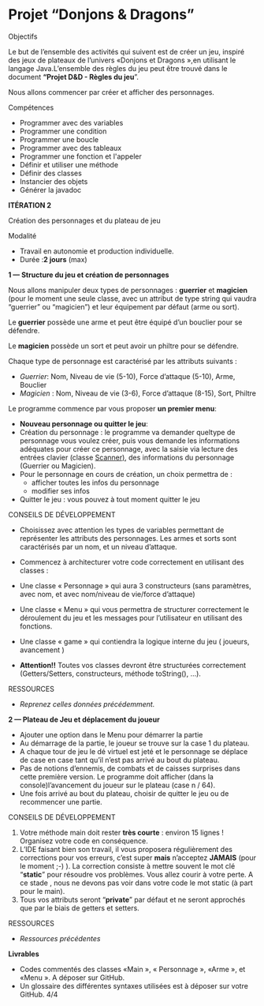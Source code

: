 ﻿# Projet “Donjons & Dragons”

Objectifs

Le but de l’ensemble des activités qui suivent est de créer un jeu, inspiré des jeux de plateaux de l’univers «Donjons et Dragons »,en utilisant le langage Java.L’ensemble des règles du jeu peut être trouvé dans le document **“Projet D&D - Règles du jeu**”.

Nous allons commencer par créer et afficher des personnages.

Compétences

- Programmer avec des variables
- Programmer une condition
- Programmer une boucle
- Programmer avec des tableaux
- Programmer une fonction et l'appeler
- Définir et utiliser une méthode
- Définir des classes
- Instancier des objets
- Générer la javadoc

**ITÉRATION 2**

Création des personnages et du plateau de jeu

Modalité

- Travail en autonomie et production individuelle.
- Durée :**2 jours** (max)

**1 — Structure du jeu et création de personnages**

Nous allons manipuler deux types de personnages : **guerrier** et **magicien** (pour le moment une seule classe, avec un attribut de type string qui vaudra “guerrier” ou “magicien”) et leur équipement par défaut (arme ou sort).

Le **guerrier** possède une arme et peut être équipé d’un bouclier pour se défendre.

Le **magicien** possède un sort et peut avoir un philtre pour se défendre.

Chaque type de personnage est caractérisé par les attributs suivants :

- *Guerrier*:  Nom, Niveau de vie (5-10), Force d’attaque (5-10),  Arme, Bouclier
- *Magicien* : Nom, Niveau de vie (3-6), Force d’attaque (8-15), Sort, Philtre

Le programme commence par vous proposer **un premier menu**:

- **Nouveau personnage ou quitter le jeu**:
- Création du personnage : le programme va demander queltype de personnage vous voulez créer, puis vous demande les informations adéquates pour créer ce personnage, avec la saisie via lecture des entrées clavier (classe [Scanner)](https://www.w3schools.com/java/java_user_input.asp), des informations du personnage (Guerrier ou Magicien).
- Pour le personnage en cours de création, un choix permettra de :
  - afficher toutes les infos du personnage
  - modifier ses infos
- Quitter le jeu : vous pouvez à tout moment quitter le jeu

CONSEILS DE DÉVELOPPEMENT

- Choisissez avec attention les types de variables permettant de représenter les attributs des personnages. Les armes et sorts sont caractérisés par un nom, et un niveau d’attaque.
- Commencez à architecturer votre code correctement en utilisant des classes :
- Une classe « Personnage » qui aura 3 constructeurs (sans paramètres, avec nom, et avec nom/niveau de vie/force d’attaque)
- Une classe « Menu » qui vous permettra de structurer correctement le déroulement du jeu et les messages pour l’utilisateur en utilisant des fonctions.

- Une classe « game » qui contiendra la logique interne du jeu ( joueurs, avancement )
- **Attention!!** Toutes vos classes devront être structurées correctement (Getters/Setters, constructeurs, méthode toString(), ...).

RESSOURCES

- *Reprenez celles données précédemment.*

**2 — Plateau de Jeu et déplacement du joueur**

- Ajouter une option dans le Menu pour démarrer la partie
- Au démarrage de la partie, le joueur se trouve sur la case 1 du plateau.
- A chaque tour de jeu le dé virtuel est jeté et le personnage se déplace de case en case tant qu’il n’est pas arrivé au bout du plateau.
- Pas de notions d’ennemis, de combats et de caisses surprises dans cette première version. Le programme doit afficher (dans la console)l’avancement du joueur sur le plateau (case n / 64).
- Une fois arrivé au bout du plateau, choisir de quitter le jeu ou de recommencer une partie.

CONSEILS DE DÉVELOPPEMENT

1. Votre méthode main doit rester **très courte** : environ 15 lignes ! Organisez votre code en conséquence.
1. L’IDE faisant bien son travail, il vous proposera régulièrement des corrections pour vos erreurs, c’est super **mais** n’acceptez **JAMAIS** (pour le moment ;-) ). La correction consiste à mettre souvent le mot clé “**static**” pour résoudre vos problèmes. Vous allez courir à votre perte. A ce stade , nous ne devons pas voir dans votre code le mot static (à part pour le main).
1. Tous vos attributs seront “**private**” par défaut et ne seront approchés que par le biais de getters et setters.

RESSOURCES

- *Ressources précédentes*

**Livrables**

- Codes commentés des classes «Main », « Personnage », «Arme », et «Menu ».  A déposer sur GitHub.
- Un glossaire des différentes syntaxes utilisées est à déposer sur votre GitHub.
4/4
